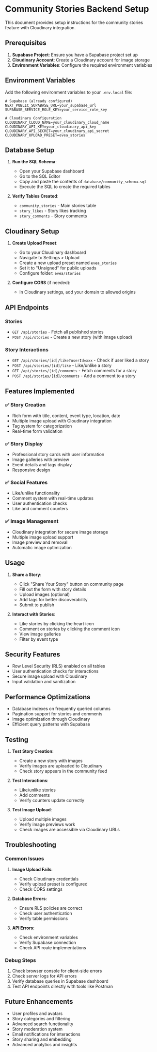 # Community Stories Backend Setup

This document provides setup instructions for the community stories feature with Cloudinary integration.

## Prerequisites

1. **Supabase Project**: Ensure you have a Supabase project set up
2. **Cloudinary Account**: Create a Cloudinary account for image storage
3. **Environment Variables**: Configure the required environment variables

## Environment Variables

Add the following environment variables to your `.env.local` file:

```env
# Supabase (already configured)
NEXT_PUBLIC_SUPABASE_URL=your_supabase_url
SUPABASE_SERVICE_ROLE_KEY=your_service_role_key

# Cloudinary Configuration
CLOUDINARY_CLOUD_NAME=your_cloudinary_cloud_name
CLOUDINARY_API_KEY=your_cloudinary_api_key
CLOUDINARY_API_SECRET=your_cloudinary_api_secret
CLOUDINARY_UPLOAD_PRESET=evea_stories
```

## Database Setup

1. **Run the SQL Schema**:
   - Open your Supabase dashboard
   - Go to the SQL Editor
   - Copy and paste the contents of `database/community_schema.sql`
   - Execute the SQL to create the required tables

2. **Verify Tables Created**:
   - `community_stories` - Main stories table
   - `story_likes` - Story likes tracking
   - `story_comments` - Story comments

## Cloudinary Setup

1. **Create Upload Preset**:
   - Go to your Cloudinary dashboard
   - Navigate to Settings > Upload
   - Create a new upload preset named `evea_stories`
   - Set it to "Unsigned" for public uploads
   - Configure folder: `evea/stories`

2. **Configure CORS** (if needed):
   - In Cloudinary settings, add your domain to allowed origins

## API Endpoints

### Stories
- `GET /api/stories` - Fetch all published stories
- `POST /api/stories` - Create a new story (with image upload)

### Story Interactions
- `GET /api/stories/[id]/like?userId=xxx` - Check if user liked a story
- `POST /api/stories/[id]/like` - Like/unlike a story
- `GET /api/stories/[id]/comments` - Fetch comments for a story
- `POST /api/stories/[id]/comments` - Add a comment to a story

## Features Implemented

### ✅ Story Creation
- Rich form with title, content, event type, location, date
- Multiple image upload with Cloudinary integration
- Tag system for categorization
- Real-time form validation

### ✅ Story Display
- Professional story cards with user information
- Image galleries with preview
- Event details and tags display
- Responsive design

### ✅ Social Features
- Like/unlike functionality
- Comment system with real-time updates
- User authentication checks
- Like and comment counters

### ✅ Image Management
- Cloudinary integration for secure image storage
- Multiple image upload support
- Image preview and removal
- Automatic image optimization

## Usage

1. **Share a Story**:
   - Click "Share Your Story" button on community page
   - Fill out the form with story details
   - Upload images (optional)
   - Add tags for better discoverability
   - Submit to publish

2. **Interact with Stories**:
   - Like stories by clicking the heart icon
   - Comment on stories by clicking the comment icon
   - View image galleries
   - Filter by event type

## Security Features

- Row Level Security (RLS) enabled on all tables
- User authentication checks for interactions
- Secure image upload with Cloudinary
- Input validation and sanitization

## Performance Optimizations

- Database indexes on frequently queried columns
- Pagination support for stories and comments
- Image optimization through Cloudinary
- Efficient query patterns with Supabase

## Testing

1. **Test Story Creation**:
   - Create a new story with images
   - Verify images are uploaded to Cloudinary
   - Check story appears in the community feed

2. **Test Interactions**:
   - Like/unlike stories
   - Add comments
   - Verify counters update correctly

3. **Test Image Upload**:
   - Upload multiple images
   - Verify image previews work
   - Check images are accessible via Cloudinary URLs

## Troubleshooting

### Common Issues

1. **Image Upload Fails**:
   - Check Cloudinary credentials
   - Verify upload preset is configured
   - Check CORS settings

2. **Database Errors**:
   - Ensure RLS policies are correct
   - Check user authentication
   - Verify table permissions

3. **API Errors**:
   - Check environment variables
   - Verify Supabase connection
   - Check API route implementations

### Debug Steps

1. Check browser console for client-side errors
2. Check server logs for API errors
3. Verify database queries in Supabase dashboard
4. Test API endpoints directly with tools like Postman

## Future Enhancements

- User profiles and avatars
- Story categories and filtering
- Advanced search functionality
- Story moderation system
- Email notifications for interactions
- Story sharing and embedding
- Advanced analytics and insights
